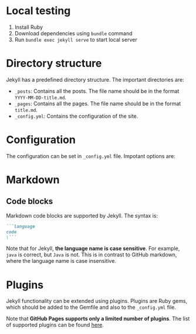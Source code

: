 # Local testing
1. Install Ruby
2. Download dependencies using `bundle` command
3. Run `bundle exec jekyll serve` to start local server

# Directory structure
Jekyll has a predefined directory structure. The important directories are:
- `_posts`: Contains all the posts. The file name should be in the format `YYYY-MM-DD-title.md`.
- `_pages`: Contains all the pages. The file name should be in the format `title.md`.
- `_config.yml`: Contains the configuration of the site.

# Configuration
The configuration can be set in `_config.yml` file. Impotant options are:

# Markdown
## Code blocks
Markdown code blocks are supported by Jekyll. The syntax is:
~~~markdown
```language
code
\```
~~~
Note that for Jekyll, **the language name is case sensitive**. For example, `java` is correct, but `Java` is not. This is in contrast to GitHub markdown, where the language name is case insensitive.


# Plugins
Jekyll functionality can be extended using plugins. Plugins are Ruby gems, which should be added to the Gemfile and also to the `_config.yml` file.

Note that **GitHub Pages supports only a limited number of plugins**. The list of supported plugins can be found [here](https://pages.github.com/versions/).